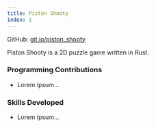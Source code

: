 ```yaml
---
title: Piston Shooty
index: 1
---
```


GitHub: [git.io/piston_shooty](https://git.io/piston_shooty)

Piston Shooty is a 2D puzzle game written in Rust.

### Programming Contributions

- Lorem ipsum...

### Skills Developed

- Lorem ipsum...
